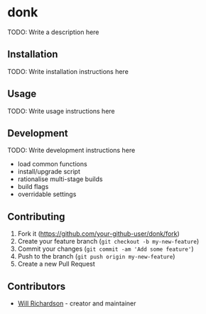 # donk

TODO: Write a description here

## Installation

TODO: Write installation instructions here

## Usage

TODO: Write usage instructions here

## Development

TODO: Write development instructions here

- load common functions
- install/upgrade script
- rationalise multi-stage builds
- build flags
- overridable settings

## Contributing

1. Fork it (<https://github.com/your-github-user/donk/fork>)
2. Create your feature branch (`git checkout -b my-new-feature`)
3. Commit your changes (`git commit -am 'Add some feature'`)
4. Push to the branch (`git push origin my-new-feature`)
5. Create a new Pull Request

## Contributors

- [Will Richardson](https://github.com/your-github-user) - creator and maintainer
